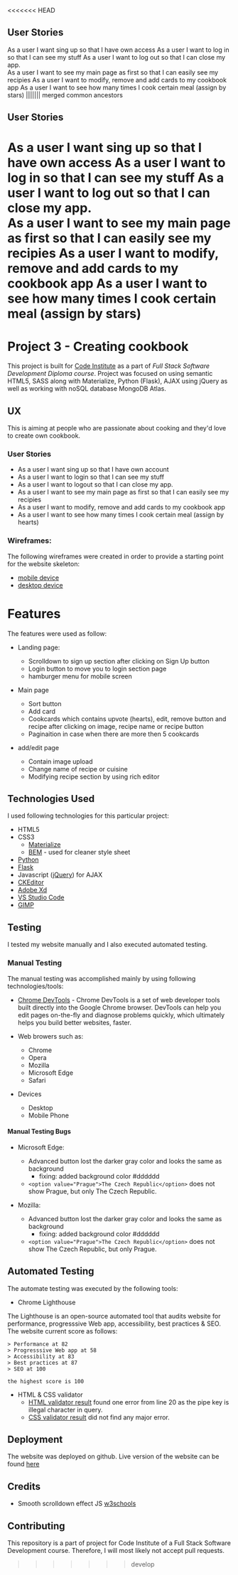 <<<<<<< HEAD
## User Stories
As a user I want sing up so that I have own access
As a user I want to log in so that I can see my stuff
As a user I want to log out so that I can close my app.  
As a user I want to see my main page as first so that I can easily see my recipies
As a user I want to modify, remove and add cards to my cookbook app
As a user I want to see how many times I cook certain meal (assign by stars)
||||||| merged common ancestors
## User Stories
As a user I want sing up so that I have own access
As a user I want to log in so that I can see my stuff
As a user I want to log out so that I can close my app.  
As a user I want to see my main page as first so that I can easily see my recipies
As a user I want to modify, remove and add cards to my cookbook app
As a user I want to see how many times I cook certain meal (assign by stars)
=======
# Project 3 - Creating cookbook
This project is built for [Code Institute](https://codeinstitute.net/) as a part of _Full Stack Software Development Diploma course_. Project was focused on using semantic HTML5, SASS along with Materialize, Python (Flask), AJAX using jQuery as well as working with noSQL database MongoDB Atlas.

## UX
This is aiming at people who are passionate about cooking and they'd love to create own cookbook.

### User Stories

* As a user I want sing up so that I have own account
* As a user I want to login so that I can see my stuff
* As a user I want to logout so that I can close my app.  
* As a user I want to see my main page as first so that I can easily see my recipies
* As a user I want to modify, remove and add cards to my cookbook app
* As a user I want to see how many times I cook certain meal (assign by hearts)

### Wireframes:  
The following wireframes were created in order to provide a starting point for the website skeleton:

* [mobile device](wireframes/Cookbook_desktop.xd)
* [desktop device](wireframes/Cookbook_mobile.xd)

# Features
The features were used as follow:
* Landing page:
   * Scrolldown to sign up section after clicking on Sign Up button
   * Login button to move you to login section page
   * hamburger menu for mobile screen

* Main page
   * Sort button
   * Add card
   * Cookcards which contains upvote (hearts), edit, remove button and recipe after clicking on image, recipe name or recipe button
   * Paginaition in case when there are more then 5 cookcards

* add/edit page
   * Contain image upload
   * Change name of recipe or cuisine
   * Modifying recipe section by using rich editor

## Technologies Used
I used following technologies for this particular project:
* HTML5
* CSS3
  * [Materialize](https://materializecss.com/)
  * [BEM](http://getbem.com/) - used for cleaner style sheet
* [Python](https://www.python.org/)
* [Flask](http://flask.pocoo.org/)
* Javascript ([jQuery](https://jquery.com/)) for AJAX
* [CKEditor](https://ckeditor.com/)
* [Adobe Xd](https://www.adobe.com/cz/products/xd.html)
* [VS Studio Code](https://visualstudio.microsoft.com/cs/?rr=https%3A%2F%2Fwww.google.ie%2F)
* [GIMP](https://www.gimp.org/)

## Testing

I tested my website manually and I also executed automated testing.

### Manual Testing

The manual testing was accomplished mainly by using following technologies/tools:

* [Chrome DevTools](https://developers.google.com/web/tools/chrome-devtools/) - Chrome DevTools is a set of web developer tools built directly into the Google Chrome browser. DevTools can help you edit pages on-the-fly and diagnose problems quickly, which ultimately helps you build better websites, faster.

* Web browers such as:
  * Chrome
  * Opera
  * Mozilla
  * Microsoft Edge
  * Safari

* Devices
  * Desktop
  * Mobile Phone

#### Manual Testing Bugs


* Microsoft Edge:
  * Advanced button lost the darker gray color and looks the same as background
    * fixing: added background color #dddddd
  * `<option value="Prague">The Czech Republic</option>` does not show Prague, but only The Czech Republic.

* Mozilla:
  * Advanced button lost the darker gray color and looks the same as background
    * fixing: added background color #dddddd
  * `<option value="Prague">The Czech Republic</option>` does not show The Czech Republic, but only Prague. 


## Automated Testing
The automate testing was executed by the following tools:

* Chrome Lighthouse

The Lighthouse is an open-source automated tool that audits website for performance, progresssive Web app, accessibility, best practices & SEO. The website current score as follows:

```
> Performance at 82
> Progresssive Web app at 58
> Accessibility at 83
> Best practices at 87
> SEO at 100

the highest score is 100
```

* HTML & CSS validator
  * [HTML validator result](https://validator.w3.org) found one error from line 20 as the pipe key is illegal character in query.
  * [CSS validator result](https://codebeautify.org/cssvalidate) did not find any major error.

## Deployment
The website was deployed on github.
Live version of the website can be found [here](https://tomas-kaiser.github.io/Code-Institute-Milestone-2-Interactive-Frontend-Development/)

## Credits
* Smooth scrolldown effect JS [w3schools](https://www.w3schools.com/howto/howto_css_smooth_scroll.asp#section1)

## Contributing
This repository is a part of project for Code Institute of a Full Stack Software Development course. Therefore, I will most likely not accept pull requests.
>>>>>>> develop
